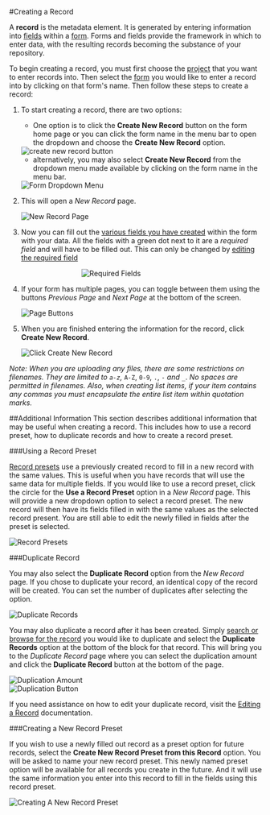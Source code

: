 #Creating a Record

A **record** is the metadata element. It is generated by entering information into [fields](../forms/creating_fields.md) within a [form](../forms/creating_a_form.md). Forms and fields provide the framework in which to enter data, with the resulting records becoming the substance of your repository.

To begin creating a record, you must first choose the [project](../projects/creating_a_project.md) that you want to enter records into. Then select the [form](../forms/navigating_to_a_form.md) you would like to enter a record into by clicking on that form's name. Then follow these steps to create a record:

1. To start creating a record, there are two options:

    * One option is to click the **Create New Record** button on the form home page or you can click the form name in the menu bar to open the dropdown and choose the **Create New Record** option.

    <img style="display:block;margin:auto;max-width:100%" src="../records-img/creating_a_record_1_annotated.png" title="create new record button">

    * alternatively, you may also select **Create New Record** from the dropdown menu made available by clicking on the form name in the menu bar.

    <img style="display:block;margin:auto;max-width:100%" src="../records-img/creating_a_record_2_annotated.png" title="Form Dropdown Menu">

2. This will open a *New Record* page.

    <img style="display:block;margin:auto;max-width:100%" src="../records-img/creating_a_record_3_annotated.png" title="New Record Page">

3. Now you can fill out the [various fields you have created](../forms/understanding_field_types.md) within the form with your data. All the fields with a green dot next to it are a *required field* and will have to be filled out. This can only be changed by [editing the required field](../forms/editing_fields.md)

    <img style="display:block;margin:auto;max-width:50%" src="../records-img/creating_a_record_4_annotated.png" title="Required Fields">

4. If your form has multiple pages, you can toggle between them using the buttons *Previous Page* and *Next Page* at the bottom of the screen.

    <img style="display:block;margin:auto;max-width:100%" src="../records-img/creating_a_record_5_annotated.png" title="Page Buttons">

5. When you are finished entering the information for the record, click **Create New Record**.

    <img style="display:block;margin:auto;max-width:100%" src="../records-img/creating_a_record_6_annotated.png" title="Click Create New Record">

*Note: When you are uploading any files, there are some restrictions on filenames. They are limited to <code>a-z</code>,* <code>A-Z</code>, <code>0-9</code>, <code>.</code>, <code>-</code> *and* <code>_</code>. *No spaces are permitted in filenames. Also, when creating list items, if your item contains any commas you must encapsulate the entire list item within quotation marks.*


##Additional Information
This section describes additional information that may be useful when creating a record. This includes how to use a record preset, how to duplicate records and how to create a record preset.

###Using a Record Preset

[Record presets](../records/using_record_presets.md) use a previously created record to fill in a new record with the same values. This is useful when you have records that will use the same data for multiple fields. If you would like to use a record preset, click the circle for the **Use a Record Preset** option in a *New Record* page. This will provide a new dropdown option to select a record preset. The new record will then have its fields filled in with the same values as the selected record present. You are still able to edit the newly filled in fields after the preset is selected.

<img style="display:block;margin:auto;max-width:100%" src="../records-img/creating_a_record_7_annotated.png" title="Record Presets">

###Duplicate Record

You may also select the **Duplicate Record** option from the *New Record* page. If you chose to duplicate your record, an identical copy of the record will be created. You can set the number of duplicates after selecting the option.

<img style="display:block;margin:auto;max-width:100%" src="../records-img/creating_a_record_8_annotated.png" title="Duplicate Records">

You may also duplicate a record after it has been created. Simply [search or browse for the record](../records/searching_and_browsing_records.md) you would like to duplicate and select the **Duplicate Records** option at the bottom of the block for that record. This will bring you to the *Duplicate Record* page where you can select the duplication amount and click the **Duplicate Record** button at the bottom of the page.

<img style="display:block;margin:auto;max-width:100%" src="../records-img/creating_a_record_9_annotated.png" title="Duplication Amount">

<img style="display:block;margin:auto;max-width:100%" src="../records-img/creating_a_record_10_annotated.png" title="Duplication Button">

If you need assistance on how to edit your duplicate record, visit the [Editing a Record](/forms/editing_a_form.md) documentation.

###Creating a New Record Preset

If you wish to use a newly filled out record as a preset option for future records, select the **Create New Record Preset from this Record** option. You will be asked to name your new record preset. This newly named preset option will be available for all records you create in the future. And it will use the same information you enter into this record to fill in the fields using this record preset.

<img style="display:block;margin:auto;max-width:100%" src="../records-img/creating_a_record_11_annotated.png" title="Creating A New Record Preset">
